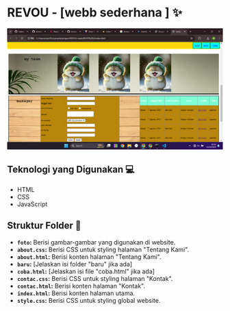 # REVOU - [webb sederhana ] ✨

![Screenshot Website](https://github.com/alvinsidiq/REVOU/blob/main/REVO%20U/foto/Screenshot%20(122).png)



## Teknologi yang Digunakan 💻

* HTML
* CSS
* JavaScript

## Struktur Folder 📁

* **`foto`:** Berisi gambar-gambar yang digunakan di website.
* **`about.css`:** Berisi CSS untuk styling halaman "Tentang Kami".
* **`about.html`:** Berisi konten halaman "Tentang Kami".
* **`baru`:** [Jelaskan isi folder "baru" jika ada]
* **`coba.html`:** [Jelaskan isi file "coba.html" jika ada]
* **`contac.css`:** Berisi CSS untuk styling halaman "Kontak".
* **`contac.html`:** Berisi konten halaman "Kontak".
* **`index.html`:** Berisi konten halaman utama.
* **`style.css`:** Berisi CSS untuk styling global website.

